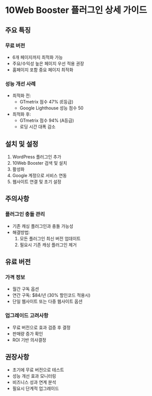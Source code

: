 # 10Web Booster 플러그인 상세 가이드

## 주요 특징

### 무료 버전

- 6개 페이지까지 최적화 가능
- 주요/수익성 높은 페이지 우선 적용 권장
- 홈페이지 포함 중요 페이지 최적화

### 성능 개선 사례

- 최적화 전:
  - GTmetrix 점수 47% (E등급)
  - Google Lighthouse 성능 점수 50
- 최적화 후:
  - GTmetrix 점수 94% (A등급)
  - 로딩 시간 대폭 감소

## 설치 및 설정

1. WordPress 플러그인 추가
2. 10Web Booster 검색 및 설치
3. 활성화
4. Google 계정으로 서비스 연동
5. 웹사이트 연결 및 초기 설정

## 주의사항

### 플러그인 충돌 관리

- 기존 캐싱 플러그인과 충돌 가능성
- 해결방법:
  1. 모든 플러그인 최신 버전 업데이트
  2. 필요시 기존 캐싱 플러그인 제거

## 유료 버전

### 가격 정보

- 월간 구독 옵션
- 연간 구독: $84/년 (30% 할인코드 적용시)
- 단일 웹사이트 또는 다중 웹사이트 옵션

### 업그레이드 고려사항

- 무료 버전으로 효과 검증 후 결정
- 판매량 증가 확인
- ROI 기반 의사결정

## 권장사항

- 초기에 무료 버전으로 테스트
- 성능 개선 효과 모니터링
- 비즈니스 성과 연계 분석
- 필요시 단계적 업그레이드
